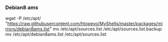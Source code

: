 ### Debian8 ams
wget -P /etc/apt/ "https://raw.githubusercontent.com/htopevo/MyShells/master/packages/mirrors/debian8ams.list"
mv /etc/apt/sources.list /etc/apt/sources.list.backup
mv /etc/apt/debian8ams.list /etc/apt/sources.list